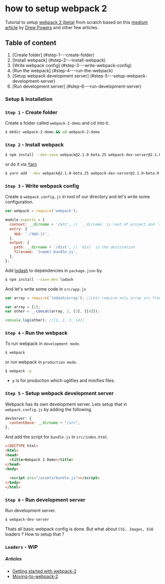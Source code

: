# how to setup webpack 2

Tutorial to setup [webpack 2 (beta)](https://webpack.github.io/docs/roadmap.html) from scratch based on this [medium article](https://blog.madewithenvy.com/getting-started-with-webpack-2-ed2b86c68783#.3dou6bawv) by [Drew Powers](https://blog.madewithenvy.com/@an_ennui) and other few articles.

## Table of content

1. [Create folder] (#step-1---create-folder)
1. [Install webpack] (#step-2---install-webpack)
1. [Write webpack config] (#step-3---write-webpack-config)
1. [Run the webpack] (#step-4---run-the-webpack)
1. [Setup webpack development server] (#step-5---setup-webpack-development-server)
1. [Run development server] (#step-6---run-development-server)

### Setup & Installation

### **```Step 1```** - Create folder

Create a folder called ```webpack-2-demo``` and cd into it.

```bash
$ mkdir webpack-2-demo && cd webpack-2-demo
```

### **```Step 2```** - Install webpack

```bash
$ npm install --dev-save webpack@2.1.0-beta.25 webpack-dev-server@2.1.0-beta.9
```

or do it via [Yarn](https://yarnpkg.com/)

```bash
$ yarn add --dev webpack@2.1.0-beta.25 webpack-dev-server@2.1.0-beta.9
```

### **```Step 3```** - Write webpack config

Create a ```webpack.config.js``` in root of our directory and let's write some configuration.

```js
var webpack = require('webpack');

module.exports = {
  context: __dirname + '/src', // `__dirname` is root of project and `src` is source
  entry: {
    app: './app.js',
  },
  output: {
    path: __dirname + '/dist', // `dist` is the destination
    filename: '[name].bundle.js',
  },
};
```

Add [lodash](https://lodash.com) to dependencies in ```package.json``` by.

```bash
$ npm install --save-dev lodash
```

And let's write some code in ```src/app.js```

```js
var array = require('lodash/array'); //Lets require only array src from lodash

var array = [1];
var other = _.concat(array, 2, [3], [[4]]);

console.log(other); //[1, 2, 3, [4]]
```

### **```Step 4```** - Run the webpack

To run webpack in ```development mode```.

```bash
$ webpack
```

or run webpack in ```production mode```.

```bash
$ webpack -p
```

- ```p``` is for production which uglifies and minifies files.

### **```Step 5```** - Setup webpack development server

Webpack has its own development server. Lets setup that in ```webpack.config.js``` by adding the following.

```js
devServer: {
  contentBase: __dirname + "/src",
},
```

And add the script for ```bundle.js``` in ```src/index.html```.

```html
<!DOCTYPE html>
<html>
<head>
  <title>Webpack 2 Demo</title>
</head>
<body>
		
  <script src="/assets/bundle.js"></script>
</body>
</html>
```

### **```Step 6```** - Run development server

Run development server.

```bash
$ webpack-dev-server
```

Thats all basic webpack config is done. But what about ```CSS, Images, ES6``` loaders ? How to setup that ?

### **```Loaders```** - WIP

##### Articles 

- [Getting started with webpack-2](https://blog.madewithenvy.com/getting-started-with-webpack-2-ed2b86c68783#.3dou6bawv)
- [Moving-to-webpack-2](http://javascriptplayground.com/blog/2016/10/moving-to-webpack-2/)